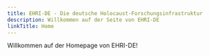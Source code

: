 ```yaml
---
title: EHRI-DE - Die deutsche Holocaust-Forschungsinfrastruktur
description: Willkommen auf der Seite von EHRI-DE 
linkTitle: Home
---
```


Willkommen auf der Homepage von EHRI-DE! 
